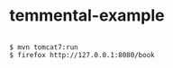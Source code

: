 temmental-example
=================

<code>
$ mvn tomcat7:run
$ firefox http://127.0.0.1:8080/book
</code>
